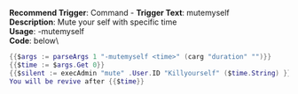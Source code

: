 **Recommend Trigger**: Command - **Trigger Text**: mutemyself\
**Description**: Mute your self with specific time\
**Usage**: -mutemyself <time>\
**Code**: below\

```lua
{{$args := parseArgs 1 "-mutemyself <time>" (carg "duration" "")}}
{{$time := $args.Get 0}}
{{$silent := execAdmin "mute" .User.ID "Killyourself" ($time.String) }}
You will be revive after {{$time}}
```
